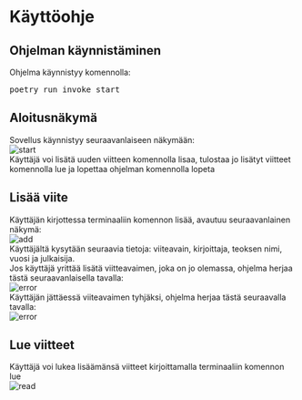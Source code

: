 # Käyttöohje

## Ohjelman käynnistäminen
Ohjelma käynnistyy komennolla:
<pre>poetry run invoke start</pre>

## Aloitusnäkymä
Sovellus käynnistyy seuraavanlaiseen näkymään: <br>
![start](https://github.com/roosahut/ohtu-miniprojekti/blob/master/documentation/pictures/aloitus.png) <br>
Käyttäjä voi lisätä uuden viitteen komennolla lisaa, tulostaa jo lisätyt viitteet komennolla lue ja lopettaa ohjelman komennolla lopeta

## Lisää viite
Käyttäjän kirjottessa terminaaliin komennon lisää, avautuu seuraavanlainen näkymä: <br>
![add](https://github.com/roosahut/ohtu-miniprojekti/blob/master/documentation/pictures/lisaa.png) <br>
Käyttäjältä kysytään seuraavia tietoja: viiteavain, kirjoittaja, teoksen nimi, vuosi ja julkaisija. <br>
Jos käyttäjä yrittää lisätä viitteavaimen, joka on jo olemassa, ohjelma herjaa tästä seuraavanlaisella tavalla: <br>
![error](https://github.com/roosahut/ohtu-miniprojekti/blob/master/documentation/pictures/olemassa.png) <br>
Käyttäjän jättäessä viiteavaimen tyhjäksi, ohjelma herjaa tästä seuraavalla tavalla: <br>
![error](https://github.com/roosahut/ohtu-miniprojekti/blob/master/documentation/pictures/viite_tyhja.png) <br>

## Lue viitteet
Käyttäjä voi lukea lisäämänsä viitteet kirjoittamalla terminaaliin komennon lue <br>
![read](https://github.com/roosahut/ohtu-miniprojekti/blob/master/documentation/pictures/lue.png) <br>

